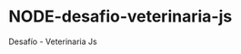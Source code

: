 # NODE-desafio-veterinaria-js
Desafío - Veterinaria Js

<!-- Ejercicio #1 -->
<!-- Ejercicio #2 -->
<!-- Ejercicio #3 -->
<!-- Ejercicio #4 -->
<!-- Ejercicio #5 -->